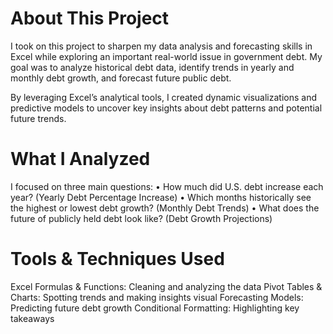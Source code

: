 # About This Project
I took on this project to sharpen my data analysis and forecasting skills in Excel while exploring an important real-world issue in government debt. My goal was to analyze historical debt data, identify trends in yearly and monthly debt growth, and forecast future public debt.

By leveraging Excel’s analytical tools, I created dynamic visualizations and predictive models to uncover key insights about debt patterns and potential future trends.

# What I Analyzed
I focused on three main questions:
• How much did U.S. debt increase each year? (Yearly Debt Percentage Increase)
• Which months historically see the highest or lowest debt growth? (Monthly Debt Trends)
• What does the future of publicly held debt look like? (Debt Growth Projections)

# Tools & Techniques Used
Excel Formulas & Functions: Cleaning and analyzing the data
Pivot Tables & Charts: Spotting trends and making insights visual
Forecasting Models: Predicting future debt growth
Conditional Formatting: Highlighting key takeaways
